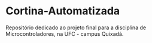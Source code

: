 # Cortina-Automatizada
Repositório dedicado ao projeto final para a disciplina de Microcontroladores, na UFC - campus Quixadá.
